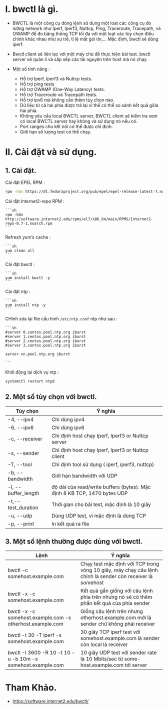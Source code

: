 # I. bwctl là gì.

- BWCTL là một công cụ dòng lệnh sử dụng một loạt các công cụ đo lường network như Iperf, Iperf3, Nuttcp, Ping, Traceroute, Tracepath, và OWAMP để đo băng thông TCP tối đa với một loạt các tùy chọn điều chỉnh khác nhau như sự trễ, tỉ lệ mất gói tin,... Mặc định, bwctl sẽ dùng iperf.

- Bwctl client sẽ liên lạc với một máy chủ để thực hiện bài test. bwctl server sẽ quản lí và sắp xếp các tài nguyên trên host mà nó chạy.

- Một số tính năng :
  - Hỗ trợ Iperf, Iperf3 và Nuttcp tests.
  - Hỗ trợ ping tests
  - Hỗ trợ OWAMP (One-Way Latency) tests.
  - Hỗ trợ Traceroute và Tracepath tests.
  - Hỗ trợ ipv6 mà không cần thêm tùy chọn nào.
  - Dữ liệu từ cả hai phía được trả lại vì thế có thể so sánh kết quả giữa hai phía.
  - Không yêu cầu local BWCTL server, BWCTL client sẽ kiểm tra xem có local BWCTL server hay không và sử dụng nó nếu có.
  - Port ranges cho kết nối có thể được chỉ định.
  -  Giới hạn số lượng test có thể chạy.

# II. Cài đặt và sử dụng.

## 1. Cài đặt.

Cài đặt EPEL RPM :
```sh
rpm -hUv https://dl.fedoraproject.org/pub/epel/epel-release-latest-7.noarch.rpm
```

Cài đặt Internet2-repo RPM :

    ```sh
    rpm -hUv http://software.internet2.edu/rpms/el7/x86_64/main/RPMS/Internet2-repo-0.7-1.noarch.rpm
    ```

Refresh yum’s cache :

    ```sh
    yum clean all
    ```

Cài đặt bwctl :

    ```sh
    yum install bwctl -y
    ```

Cài đặt ntp :

    ```sh
    yum install ntp -y
    ```

CHỉnh sửa lại file cấu hình `/etc/ntp.conf` ntp như sau :

    ```sh
    #server 0.centos.pool.ntp.org iburst
    #server 1.centos.pool.ntp.org iburst
    #server 2.centos.pool.ntp.org iburst
    #server 3.centos.pool.ntp.org iburst

    server vn.pool.ntp.org iburst

    ```

Khởi động lại dịch vụ ntp :

```sh
systemctl restart ntpd
```

## 2. Một số tùy chọn với bwctl.

| Tùy chọn | Ý nghĩa |
|---------|--------------|
| -4, --ipv4 | Chỉ dùng ipv4 |
| -6, --ipv6 | Chỉ dùng ipv6 |
| -c, --receiver | Chỉ định host chạy Iperf, Iperf3 or Nuttcp server |
| -s, --sender | Chỉ định host chạy Iperf, Iperf3 or Nuttcp client |
| -T, --tool | Chỉ định tool sử dụng ( iperf, iperf3, nuttcp) |
| -b, --bandwidth  | Giới hạn bandwidth với UDP |
| -l, --buffer_length | độ dài của read/write buffers (bytes). Mặc định 8 KB TCP, 1470 bytes UDP |
| -t,--test_duration | Thời gian cho bài test, mặc định là 10 giây |
| -u, --udp | Dùng UDP test, vì mặc định là dùng TCP |
| -p, --print | In kết quả ra file |

## 3. Một số lệnh thường được dùng với bwctl.

|Lệnh|Ý nghĩa|
|----|-------|
|bwctl -c somehost.example.com|Chạy test mặc định với TCP trong vòng 10 giây, máy chạy câu lệnh chính là sender còn receiver là somehost|
|bwctl -x -c somehost.example.com|Kết quả gần giống với câu lệnh phía trên nhưng nó sẽ có thêm phần kết quả của phía sender|
|bwctl -x -c somehost.example.com -s otherhost.example.com|Giống câu lệnh trên nhưng otherhost.example.com mới là sender chứ không phải receiver|
|bwctl -t 30 -T iperf -s somehost.example.com|30 giây TCP iperf test với somehost.example.com là sender còn local là receiver|
|bwctl -I 3600 -R 10 -t 10 -u -b 10m -s somehost.example.com|10 giây UDP test với sender rate là 10 Mbits/sec từ some-host.example.com tới server|


# Tham Khảo.

- https://software.internet2.edu/bwctl/
